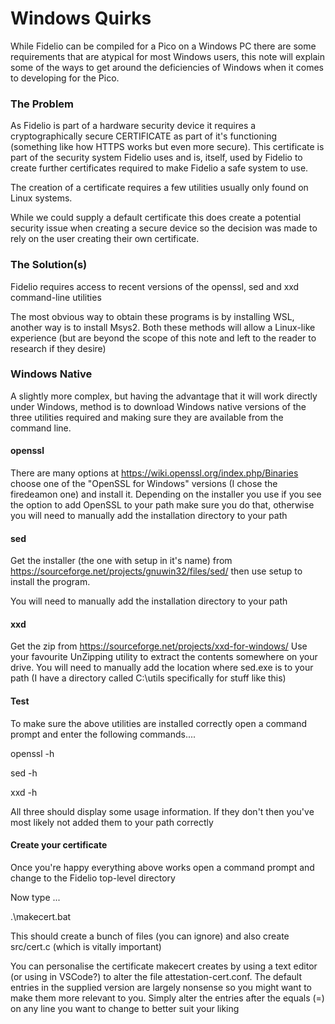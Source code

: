 # Windows Quirks

While Fidelio can be compiled for a Pico on a Windows PC there are some requirements that are atypical for most Windows users, this note will explain some of the ways to get around the deficiencies of Windows when it comes to developing for the Pico.

### The Problem

As Fidelio is part of a hardware security device it requires a cryptographically secure CERTIFICATE as part of it's functioning (something like how HTTPS works but even more secure). This certificate is part of the security system Fidelio uses and is, itself, used by Fidelio to create further certificates required to make Fidelio a safe system to use.

The creation of a certificate requires a few utilities usually only found on Linux systems.

While we could supply a default certificate this does create a potential security issue when creating a secure device so the decision was made to rely on the user creating their own certificate.

### The Solution(s)

Fidelio requires access to recent versions of the openssl, sed and xxd command-line utilities

The most obvious way to obtain these programs is by installing WSL, another way is to install Msys2. Both these methods will allow a Linux-like experience (but are beyond the scope of this note and left to the reader to research if they desire)

### Windows Native

A slightly more complex, but having the advantage that it will work directly under Windows, method is to download Windows native versions of the three utilities required and making sure they are available from the command line.

#### openssl

There are many options at https://wiki.openssl.org/index.php/Binaries choose one of the "OpenSSL for Windows" versions (I chose the firedeamon one) and install it. Depending on the installer you use if you see the option to add OpenSSL to your path make sure you do that, otherwise you will need to manually add the installation directory to your path

#### sed

Get the installer (the one with setup in it's name) from https://sourceforge.net/projects/gnuwin32/files/sed/ then use setup to install the program.

You will need to manually add the installation directory to your path

#### xxd

Get the zip from https://sourceforge.net/projects/xxd-for-windows/ Use your favourite UnZipping utility to extract the contents somewhere on your drive. You will need to manually add the location where sed.exe is to your path (I have a directory called C:\utils specifically for stuff like this)

#### Test

To make sure the above utilities are installed correctly open a command prompt and enter the following commands....

openssl -h

sed -h

xxd -h

All three should display some usage information. If they don't then you've most likely not added them to your path correctly

#### Create your certificate

Once you're happy everything above works open a command prompt and change to the Fidelio top-level directory

Now type ...

.\makecert.bat

This should create a bunch of files (you can ignore) and also create src/cert.c (which is vitally important)

You can personalise the certificate makecert creates by using a text editor (or using in VSCode?) to alter the file attestation-cert.conf. The default entries in the supplied version are largely nonsense so you might want to make them more relevant to you. Simply alter the entries after the equals (=) on any line you want to change to better suit your liking

